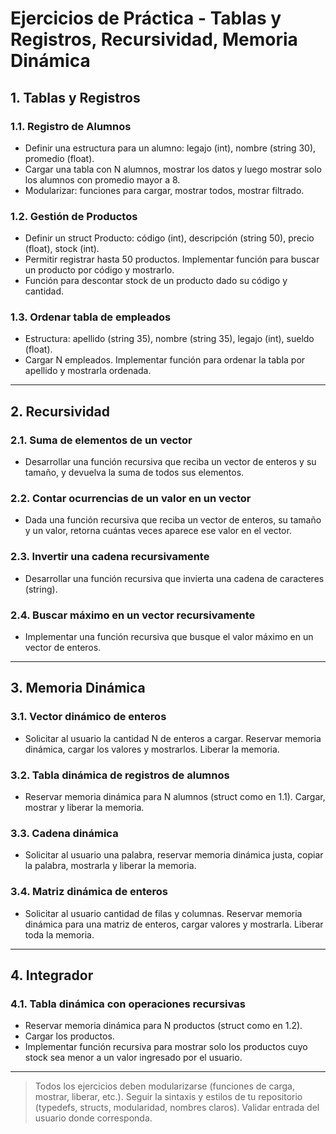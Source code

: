 # Ejercicios de Práctica - Tablas y Registros, Recursividad, Memoria Dinámica

## 1. Tablas y Registros

### 1.1. Registro de Alumnos

- Definir una estructura para un alumno: legajo (int), nombre (string 30), promedio (float).
- Cargar una tabla con N alumnos, mostrar los datos y luego mostrar solo los alumnos con promedio mayor a 8.
- Modularizar: funciones para cargar, mostrar todos, mostrar filtrado.

### 1.2. Gestión de Productos

- Definir un struct Producto: código (int), descripción (string 50), precio (float), stock (int).
- Permitir registrar hasta 50 productos. Implementar función para buscar un producto por código y mostrarlo.
- Función para descontar stock de un producto dado su código y cantidad.

### 1.3. Ordenar tabla de empleados

- Estructura: apellido (string 35), nombre (string 35), legajo (int), sueldo (float).
- Cargar N empleados. Implementar función para ordenar la tabla por apellido y mostrarla ordenada.

---

## 2. Recursividad

### 2.1. Suma de elementos de un vector

- Desarrollar una función recursiva que reciba un vector de enteros y su tamaño, y devuelva la suma de todos sus elementos.

### 2.2. Contar ocurrencias de un valor en un vector

- Dada una función recursiva que reciba un vector de enteros, su tamaño y un valor, retorna cuántas veces aparece ese valor en el vector.

### 2.3. Invertir una cadena recursivamente

- Desarrollar una función recursiva que invierta una cadena de caracteres (string).

### 2.4. Buscar máximo en un vector recursivamente

- Implementar una función recursiva que busque el valor máximo en un vector de enteros.

---

## 3. Memoria Dinámica

### 3.1. Vector dinámico de enteros

- Solicitar al usuario la cantidad N de enteros a cargar. Reservar memoria dinámica, cargar los valores y mostrarlos. Liberar la memoria.

### 3.2. Tabla dinámica de registros de alumnos

- Reservar memoria dinámica para N alumnos (struct como en 1.1). Cargar, mostrar y liberar la memoria.

### 3.3. Cadena dinámica

- Solicitar al usuario una palabra, reservar memoria dinámica justa, copiar la palabra, mostrarla y liberar la memoria.

### 3.4. Matriz dinámica de enteros

- Solicitar al usuario cantidad de filas y columnas. Reservar memoria dinámica para una matriz de enteros, cargar valores y mostrarla. Liberar toda la memoria.

---

## 4. Integrador

### 4.1. Tabla dinámica con operaciones recursivas

- Reservar memoria dinámica para N productos (struct como en 1.2).
- Cargar los productos.
- Implementar función recursiva para mostrar solo los productos cuyo stock sea menor a un valor ingresado por el usuario.

---

> Todos los ejercicios deben modularizarse (funciones de carga, mostrar, liberar, etc.).
> Seguir la sintaxis y estilos de tu repositorio (typedefs, structs, modularidad, nombres claros).
> Validar entrada del usuario donde corresponda.